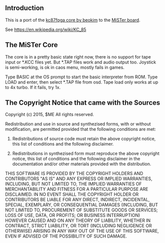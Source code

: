 ## Introduction

This is a port of the [kc87fpga core by beokim](https://github.com/beokim/kc854fpga) to the [MiSTer board](https://github.com/MiSTer-devel).

See https://en.wikipedia.org/wiki/KC_85

## The MiSTer Core

The core is in a pretty basic state right now, there is no support for tape input or *.KCC files yet. But *.TAP files work and audio output too. Joystick is semi-working, is ok in caos menu, mostly fails in games.

Type BASIC at the OS prompt to start the basic interpreter from ROM. Type LOAD and enter, then select *.TAP file from osd. Tape load only works at up to 4x turbo. If it fails, try 1x.

## The Copyright Notice that came with the Sources

Copyright (c) 2015, $ME
All rights reserved.

Redistribution and use in source and synthezised forms, with or without modification, are permitted 
provided that the following conditions are met:

1. Redistributions of source code must retain the above copyright notice, this list of conditions 
   and the following disclaimer.

2. Redistributions in synthezised form must reproduce the above copyright notice, this list of conditions
   and the following disclaimer in the documentation and/or other materials provided with the distribution.

THIS SOFTWARE IS PROVIDED BY THE COPYRIGHT HOLDERS AND CONTRIBUTORS "AS IS" AND ANY EXPRESS OR IMPLIED 
WARRANTIES, INCLUDING, BUT NOT LIMITED TO, THE IMPLIED WARRANTIES OF MERCHANTABILITY AND FITNESS FOR A 
PARTICULAR PURPOSE ARE DISCLAIMED. IN NO EVENT SHALL THE COPYRIGHT HOLDER OR CONTRIBUTORS BE LIABLE FOR 
ANY DIRECT, INDIRECT, INCIDENTAL, SPECIAL, EXEMPLARY, OR CONSEQUENTIAL DAMAGES (INCLUDING, BUT NOT LIMITED 
TO, PROCUREMENT OF SUBSTITUTE GOODS OR SERVICES; LOSS OF USE, DATA, OR PROFITS; OR BUSINESS INTERRUPTION) 
HOWEVER CAUSED AND ON ANY THEORY OF LIABILITY, WHETHER IN CONTRACT, STRICT LIABILITY, OR TORT (INCLUDING 
NEGLIGENCE OR OTHERWISE) ARISING IN ANY WAY OUT OF THE USE OF THIS SOFTWARE, EVEN IF ADVISED OF THE 
POSSIBILITY OF SUCH DAMAGE.
